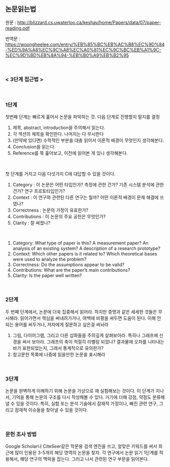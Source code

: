 
## 논문읽는법

원문 : http://blizzard.cs.uwaterloo.ca/keshav/home/Papers/data/07/paper-reading.pdf  

번역문 : https://woongheelee.com/entry/%EB%85%BC%EB%AC%B8%EC%9D%84-%ED%9A%A8%EC%9C%A8%EC%A0%81%EC%9C%BC%EB%A1%9C-%EC%9D%BD%EB%8A%94-%EB%B0%A9%EB%B2%95

<br/>

### < 3단계 접근법 >

<br/>

### 1단계
첫번째 단계는 빠르게 훑어서 논문을 파악하는 것. 다음 단계로 진행할지 말지를 결정
1. 제목, abstract, introduction을 주의해서 읽는다.
2. 각 섹션의 제목을 확인한다. 나머지는 다 무시한다
3. (만약에 있다면) 수학적인 부분을 대충 읽어서 이론적 배경이 무엇인지 생각해본다.
4. Conclusion을 읽는다.
5. Reference를 쭉 훑어보고, 이전에 읽어본 게 있나 생각해본다.

<br/>

첫 단계를 거치고 다음 다섯가지 C에 대답할 수 있을 것이다.
1. Category : 이 논문은 어떤 타입인가? 측정에 관한 건가? 기존 시스템 분석에 관한건가? 연구 프로토타입인가?
2. Context : 이 연구와 관련된 다른 연구는 뭘까? 어떤 이론적 배경이 문제 해결에 쓰였나?
3. Correctness : 논문의 가정이 유효한가?
4. Contributions : 이 논문의 주요 공헌은 무엇인가?
5. Clarity : 잘 써졌나?

<br/>

1. Category: What type of paper is this? A measurement paper? An analysis of an existing system? A
description of a research prototype?
2. Context: Which other papers is it related to? Which
theoretical bases were used to analyze the problem?
3. Correctness: Do the assumptions appear to be valid?
4. Contributions: What are the paper’s main contributions?
5. Clarity: Is the paper well written?

<br/>

### 2단계
두 번째 단계에서, 논문에 더욱 집중해서 읽어라. 하지만 증명과 같은 세세한 것들은 무시해라.
읽어가면서 핵심을 써내려가거나, 여백에 비평을 써두면 도움이 된다. 이해 안 되는 용어를 써두거나, 저자에게 질문하고 싶은걸 써놔라
1. 그림, 다이어그램, 그리고 다른 삽화들을 주의깊게 살펴보아라. 특히나 그래프에 신경을 써서 보아라. 그래프의 축이 적절히 라벨링 되었나? 결과물에 오차를 나타내는 바가 표현되었는지, 그래서 통계적으로 유의한가?
2. 참고문헌 목록에 나중에 읽을만한 논문을 표시해라

<br/>

### 3단계
논문을 완벽하게 이해하기 위해 논문을 가상으로 재 실험해보는 것이다. 이 단계가 지나서, 기억을 통해 논문의 구조를 다시 작성해볼 수 있다. 거기에 더해 강점, 약점도 분류해낼 수 있을 것이다. 특히, 실험 또는 분석 기술에서 잠재적 가정이나, 빠진 관련 연구, 그리고 잠재적 이슈들을 찾아낼 수 있을 것이다. 

<br/>

### 문헌 조사 방법
Google Scholar나 CiteSeer같은 학문용 검색 엔진을 쓰고, 알맞은 키워드를 써서 최근에 많이 인용된 3-5개의 해당 영역의 논문을 찾자.
각 연구에서 논문 읽기 1단계를 적용해서, 해당 연구의 맥락을 잡는다. 그러고 나서 관련된 연구 부문을 읽어본다.

